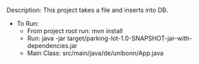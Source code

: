 Description: This project takes a file and inserts into DB.

- To Run:
    - From project root run: mvn install   
    - Run: java -jar target/parking-lot-1.0-SNAPSHOT-jar-with-dependencies.jar
    - Main Class: src/main/java/de/unibonn/App.java
